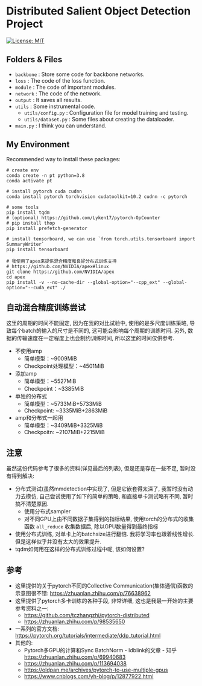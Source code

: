 # Distributed Salient Object Detection Project

[![License: MIT](https://img.shields.io/badge/License-MIT-green.svg)](https://opensource.org/licenses/MIT)

## Folders & Files

* `backbone` : Store some code for backbone networks.
* `loss` : The code of the loss function.
* `module` : The code of important modules.
* `network` : The code of the network.
* `output` : It saves all results.
* `utils` : Some instrumental code.
    - `utils/config.py` : Configuration file for model training and testing.
    - `utils/dataset.py` : Some files about creating the dataloader.
* `main.py` : I think you can understand.

## My Environment

Recommended way to install these packages:

``` 
# create env
conda create -n pt python=3.8
conda activate pt

# install pytorch cuda cudnn
conda install pytorch torchvision cudatoolkit=10.2 cudnn -c pytorch

# some tools
pip install tqdm
# (optional) https://github.com/Lyken17/pytorch-OpCounter
# pip install thop
pip install prefetch-generator

# install tensorboard, we can use `from torch.utils.tensorboard import SummaryWriter`
pip install tensorboard

# 我使用了apex来提供混合精度和良好分布式训练支持
# https://github.com/NVIDIA/apex#linux
git clone https://github.com/NVIDIA/apex
cd apex
pip install -v --no-cache-dir --global-option="--cpp_ext" --global-option="--cuda_ext" ./
```

## 自动混合精度训练尝试

这里的周期的时间不能固定, 因为在我的对比试验中, 使用的是多尺度训练策略, 导致每个batch的输入的尺寸是不同的, 这可能会影响每个周期的训练时间.
另外, 数据的传输速度在一定程度上也会制约训练时间, 所以这里的时间仅供参考.

* 不使用amp
    - 简单模型：~9009MiB
    - Checkpoint处理模型：~4501MiB
* 添加amp
    - 简单模型：~5527MiB
    - Checkpoint：~3385MiB
* 单独的分布式
    - 简单模型：~5733MiB+5733MiB
    - Checkpoint: ~3335MiB+2863MiB
* amp和分布式一起用
    - 简单模型：~3409MiB+3325MiB
    - Checkpoitn: ~2107MiB+2215MiB

## 注意

虽然这份代码参考了很多的资料(详见最后的列表), 但是还是存在一些不足, 暂时没有得到解决:

* 分布式测试(虽然mmdetection中实现了, 但是它嵌套得太深了, 我暂时没有动力去模仿, 自己尝试使用了如下的简单的策略, 和直接单卡测试略有不同, 暂时搞不清楚原因.
  + 使用分布式sampler
  + 对不同GPU上由不同数据子集得到的指标结果, 使用torch的分布式的收集函数 `all_reduce` 收集数据后, 除以GPU数量得到最终指标
* 使用分布式训练, 对单卡上的batchsize进行翻倍. 我将学习率也跟着线性增长. 但是这样似乎并没有太大的效果提升.
* tqdm如何用在这样的分布式训练过程中呢, 该如何设置?

## 参考

* 这里提供的关于pytorch不同的Collective Communication(集体通信)函数的示意图很不错: https://zhuanlan.zhihu.com/p/76638962
* 这里提供了pytorch多卡训练的各种手段, 非常详细, 这也是我最一开始的主要参考资料之一:
  + https://github.com/tczhangzhi/pytorch-distributed
  + https://zhuanlan.zhihu.com/p/98535650
* 一系列的官方文档: https://pytorch.org/tutorials/intermediate/ddp_tutorial.html
* 其他的:
  + Pytorch多GPU的计算和Sync BatchNorm - ldblink的文章 - 知乎 https://zhuanlan.zhihu.com/p/69940683
  + https://zhuanlan.zhihu.com/p/113694038
  + https://oldpan.me/archives/pytorch-to-use-multiple-gpus
  + https://www.cnblogs.com/yh-blog/p/12877922.html
